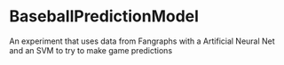 # BaseballPredictionModel
An experiment that uses data from Fangraphs with a Artificial Neural Net and an SVM to try to make game predictions
